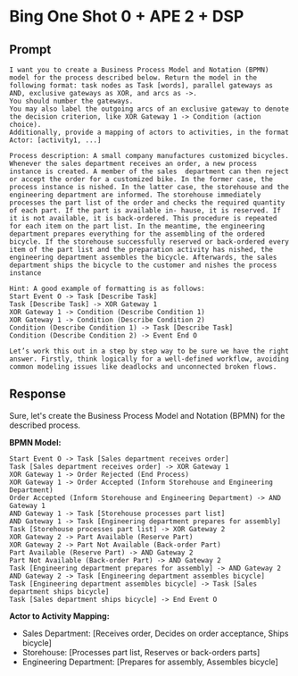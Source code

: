 # Bing One Shot 0 + APE 2 + DSP

## Prompt 

    I want you to create a Business Process Model and Notation (BPMN) model for the process described below. Return the model in the following format: task nodes as Task [words], parallel gateways as AND, exclusive gateways as XOR, and arcs as ->.
    You should number the gateways. 
    You may also label the outgoing arcs of an exclusive gateway to denote the decision criterion, like XOR Gateway 1 -> Condition (action choice). 
    Additionally, provide a mapping of actors to activities, in the format Actor: [activity1, ...]

    Process description: A small company manufactures customized bicycles. Whenever the sales department receives an order, a new process instance is created. A member of the sales  department can then reject or accept the order for a customized bike. In the former case, the process instance is nished. In the latter case, the storehouse and the engineering department are informed. The storehouse immediately processes the part list of the order and checks the required quantity of each part. If the part is available in- hause, it is reserved. If it is not available, it is back-ordered. This procedure is repeated for each item on the part list. In the meantime, the engineering department prepares everything for the assembling of the ordered bicycle. If the storehouse successfully reserved or back-ordered every item of the part list and the preparation activity has nished, the engineering department assembles the bicycle. Afterwards, the sales department ships the bicycle to the customer and nishes the process instance

    Hint: A good example of formatting is as follows:
    Start Event O -> Task [Describe Task]
    Task [Describe Task] -> XOR Gateway 1
    XOR Gateway 1 -> Condition (Describe Condition 1)
    XOR Gateway 1 -> Condition (Describe Condition 2)
    Condition (Describe Condition 1) -> Task [Describe Task]
    Condition (Describe Condition 2) -> Event End O

    Let’s work this out in a step by step way to be sure we have the right answer. Firstly, think logically for a well-defined workflow, avoiding common modeling issues like deadlocks and unconnected broken flows.

## Response

Sure, let's create the Business Process Model and Notation (BPMN) for the described process. 

**BPMN Model:**

```
Start Event O -> Task [Sales department receives order]
Task [Sales department receives order] -> XOR Gateway 1
XOR Gateway 1 -> Order Rejected (End Process)
XOR Gateway 1 -> Order Accepted (Inform Storehouse and Engineering Department)
Order Accepted (Inform Storehouse and Engineering Department) -> AND Gateway 1
AND Gateway 1 -> Task [Storehouse processes part list]
AND Gateway 1 -> Task [Engineering department prepares for assembly]
Task [Storehouse processes part list] -> XOR Gateway 2
XOR Gateway 2 -> Part Available (Reserve Part)
XOR Gateway 2 -> Part Not Available (Back-order Part)
Part Available (Reserve Part) -> AND Gateway 2
Part Not Available (Back-order Part) -> AND Gateway 2
Task [Engineering department prepares for assembly] -> AND Gateway 2
AND Gateway 2 -> Task [Engineering department assembles bicycle]
Task [Engineering department assembles bicycle] -> Task [Sales department ships bicycle]
Task [Sales department ships bicycle] -> End Event O
```

**Actor to Activity Mapping:**

- Sales Department: [Receives order, Decides on order acceptance, Ships bicycle]
- Storehouse: [Processes part list, Reserves or back-orders parts]
- Engineering Department: [Prepares for assembly, Assembles bicycle]